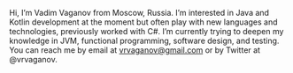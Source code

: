 Hi, I’m Vadim Vaganov from Moscow, Russia.
I’m interested in Java and Kotlin development at the moment but often play with new languages and technologies, previously worked with C#.
I’m currently trying to deepen my knowledge in JVM, functional programming, software design, and testing.
You can reach me by email at vrvaganov@gmail.com or by Twitter at @vrvaganov.

<!---
vrvaganov/vrvaganov is a ✨ special ✨ repository because its `README.md` (this file) appears on your GitHub profile.
You can click the Preview link to take a look at your changes.
--->
